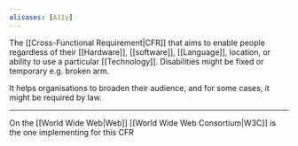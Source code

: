 ```yaml
---
alisases: [A11y]
---
```


The [[Cross-Functional Requirement|CFR]] that aims to enable people regardless of their [[Hardware]], [[software]], [[Language]], location, or ability to use a particular [[Technology]]. Disabilities might be fixed or temporary e.g. broken arm.

It helps organisations to broaden their audience, and for some cases, it might be required by law.

---

On the [[World Wide Web|Web]] [[World Wide Web Consortium|W3C]] is the one implementing for this CFR